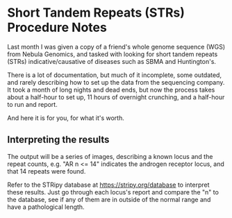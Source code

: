 # Short Tandem Repeats (STRs) Procedure Notes

Last month I was given a copy of a friend's whole genome sequence (WGS) from Nebula Genomics, and tasked with looking for short tandem repeats (STRs) indicative/causative of diseases such as SBMA and Huntington's.

There is a lot of documentation, but much of it incomplete, some outdated, and rarely describing how to set up the data from the sequencing company. It took a month of long nights and dead ends, but now the process takes about a half-hour to set up, 11 hours of overnight crunching, and a half-hour to run and report.

And here it is for you, for what it's worth.

## Interpreting the results

The output will be a series of images, describing a known locus and the repeat counts, e.g. "AR n <= 14" indicates the androgen receptor locus, and that 14 repeats were found.

Refer to the STRipy database at https://stripy.org/database to interpret these results. Just go through each locus's report and compare the "n" to the database, see if any of them are in outside of the normal range and have a pathological length.
